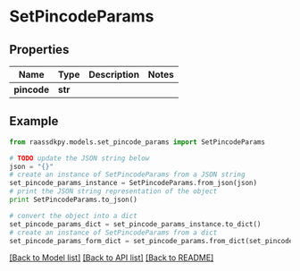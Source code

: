 # SetPincodeParams


## Properties
Name | Type | Description | Notes
------------ | ------------- | ------------- | -------------
**pincode** | **str** |  | 

## Example

```python
from raassdkpy.models.set_pincode_params import SetPincodeParams

# TODO update the JSON string below
json = "{}"
# create an instance of SetPincodeParams from a JSON string
set_pincode_params_instance = SetPincodeParams.from_json(json)
# print the JSON string representation of the object
print SetPincodeParams.to_json()

# convert the object into a dict
set_pincode_params_dict = set_pincode_params_instance.to_dict()
# create an instance of SetPincodeParams from a dict
set_pincode_params_form_dict = set_pincode_params.from_dict(set_pincode_params_dict)
```
[[Back to Model list]](../README.md#documentation-for-models) [[Back to API list]](../README.md#documentation-for-api-endpoints) [[Back to README]](../README.md)


